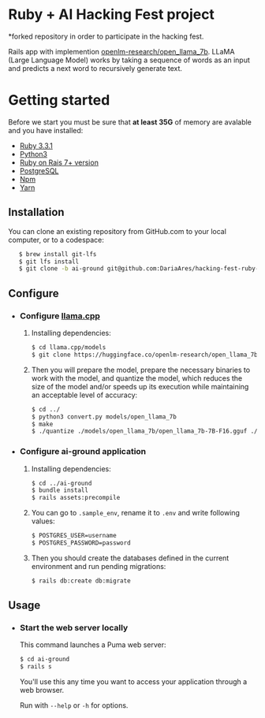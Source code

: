 # Ruby + AI Hacking Fest project
*forked repository in order to participate in the hacking fest.

Rails app with implemention [openlm-research/open_llama_7b](https://huggingface.co/openlm-research/open_llama_7b). LLaMA (Large Language Model) works by taking a sequence of words as an input and predicts a next word to recursively generate text.

# Getting started

Before we start you must be sure that **at least 35G** of memory are avalable and you have installed:

- [Ruby 3.3.1](https://gist.github.com/pboksz/4649025)
- [Python3](https://www.python.org/downloads/)
- [Ruby on Rais 7+ version](https://guides.rubyonrails.org/v5.1/getting_started.html)
- [PostgreSQL](https://www.postgresql.org/docs/current/tutorial-install.html)
- [Npm](https://docs.npmjs.com/downloading-and-installing-node-js-and-npm)
- [Yarn](https://classic.yarnpkg.com/lang/en/docs/install/#debian-stablehttps://classic.yarnpkg.com/lang/en/docs/install/#debian-stable)

## Installation
You can clone an existing repository from GitHub.com to your local computer, or to a codespace:

```sh
   $ brew install git-lfs
   $ git lfs install
   $ git clone -b ai-ground git@github.com:DariaAres/hacking-fest-ruby-ai.git
```

## Configure

- ### Configure [llama.cpp](https://github.com/yoshoku/llama_cpp.rb?tab=MIT-1-ov-file)

    1. Installing dependencies:

        ```sh
        $ cd llama.cpp/models
        $ git clone https://huggingface.co/openlm-research/open_llama_7b
        ```

    1. Then you will prepare the model, prepare the necessary binaries to work with the model, and quantize the model, which reduces the size of the model and/or speeds up its execution while maintaining an acceptable level of accuracy:

        ```sh
        $ cd ../
        $ python3 convert.py models/open_llama_7b
        $ make
        $ ./quantize ./models/open_llama_7b/open_llama_7b-7B-F16.gguf ./models/open_llama_7b/pytorch_model-00001-of-00002.bin q4_0
        ```

- ### Configure ai-ground application

    1. Installing dependencies:

        ```sh
        $ cd ../ai-ground
        $ bundle install
        $ rails assets:precompile
        ```

    1. You can go to `.sample_env`, rename it to `.env` and write following values:

        ```sh
        $ POSTGRES_USER=username
        $ POSTGRES_PASSWORD=password
        ```

    1. Then you should create the databases defined in the current environment and run pending migrations:

        ```sh
        $ rails db:create db:migrate
        ```

## Usage

- ### Start the web server locally

    This command launches a Puma web server:

    ```sh
    $ cd ai-ground
    $ rails s
    ```
    You'll use this any time you want to access your application through a web browser.

    Run with `--help` or `-h` for options.

